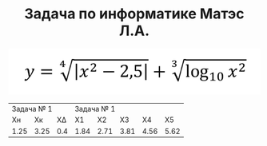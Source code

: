 <h1 align="center">Задача по информатике Матэс Л.А.</h1>

![Informatic_task](images/img1.png)

<table>
	<tbody>
		<tr>
			<td colspan="3">Задача № 1</td>
			<td colspan="5">Задача № 1</td>
		</tr>
		<tr>
			<td>Xн</td>
			<td>Xк</td>
			<td>XΔ</td>
			<td>X1</td>
			<td>X2</td>
			<td>X3</td>
			<td>X4</td>
			<td>X5</td>
		</tr>
		<tr>
			<td>1.25</td>
			<td>3.25</td>
			<td>0.4</td>
			<td>1.84</td>
			<td>2.71</td>
			<td>3.81</td>
			<td>4.56</td>
			<td>5.62</td>
		</tr>
	</tbody>
</table>
